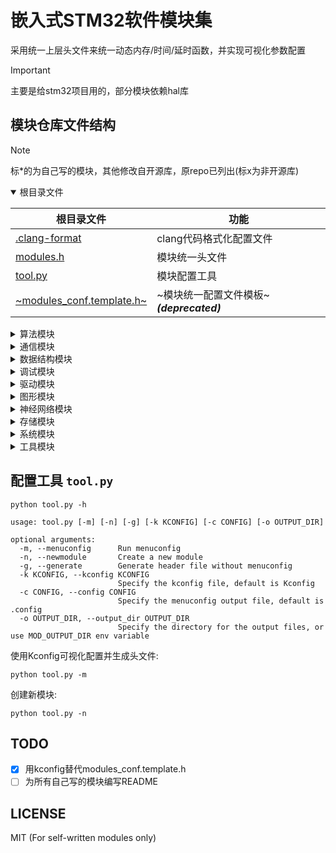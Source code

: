 # 嵌入式STM32软件模块集

采用统一上层头文件来统一动态内存/时间/延时函数，并实现可视化参数配置

> [!IMPORTANT]
> 主要是给stm32项目用的，部分模块依赖hal库

## 模块仓库文件结构

> [!NOTE]
> 标*的为自己写的模块，其他修改自开源库，原repo已列出(标x为非开源库)

<details open>
  <summary>根目录文件</summary>

| 根目录文件 | 功能 |
|-|-|
| [.clang-format](./.clang-format) | clang代码格式化配置文件 |
| [modules.h](./modules.h) | 模块统一头文件 |
| [tool.py](./tool.py) | 模块配置工具 |
| [~modules_conf.template.h~](./modules_conf.template.h) | ~模块统一配置文件模板~ ***(deprecated)*** |

</details>

<details>
  <summary>算法模块</summary>

| [Algorithm](./algorithm) | 算法 | repo | 备注 |
|-|-|:-:|-|
| [cmsis_dsp](./algorithm/cmsis_dsp) | CMSIS-DSP(Src) | [link](https://github.com/ARM-software/CMSIS-DSP) | 源码形式 |
| [libcrc](./algorithm/libcrc) | CRC计算库 | [link](https://github.com/whik/crc-lib-c) | |
| [pid](./algorithm/pid) | 通用PID控制器 |*| |
| [quaternion](./algorithm/quaternion) | 四元数和IMU姿态估计 | [link](https://github.com/rbv188/IMU-algorithm) | 未测试 |
| [tiny_regex](./algorithm/tiny_regex)|  简易正则解析器 | [link](https://github.com/zeta-zero/tiny-regex-c) | 无捕获组 |

</details>

<details>
  <summary>通信模块</summary>

| [Communication](./communication) | 通信 | repo | 备注 |
|-|-|:-:|-|
| [CherryUSB](./communication/cherryusb) | Cherry USB | [link](https://github.com/cherry-embedded/CherryUSB) | |
| [lwpkt](./communication/lwpkt) | 轻量级数据包 | [link](https://github.com/MaJerle/lwpkt) | |
| [minmea](./utility/minmea) | GPS NMEA解析器 | [link](https://github.com/ata4/minema) | |
| [modbus](./communication/modbus) | Modbus协议 | [link](https://github.com/wql7013/ModBus) | |
| [TinyFrame](./communication/tinyframe) | 另一个轻量级数据包 | [link](https://github.com/MightyPork/TinyFrame) | |
| [xymodem](./communication/xymodem) | X/YMODEM协议 | [link](https://github.com/LONGZR007/IAP-STM32) | |

</details>

<details>
  <summary>数据结构模块</summary>

| [DataStruct](./datastruct) | 数据结构 | repo | 备注 |
|-|-|:-:|-|
| [btree](./datastruct/btree) | B树 | [link](https://github.com/tidwall/btree.c) | |
| [cstring](./datastruct/cstring) | C字符串 | [link](https://github.com/cloudwu/cstring) | |
| [ctl](./datastruct/ctl) | 类型安全C模板容器库 | [link](https://github.com/rurban/ctl) | |
| [dlist](./datastruct/dlist) | 双向链表 | [link](https://github.com/clibs/list) | |
| [fifofast](./datastruct/fifofast) | 纯头文件快速FIFO | [link](https://github.com/nqtronix/fifofast) | |
| [hashmap](./datastruct/hashmap) | 哈希表 | [link](https://github.com/tidwall/hashmap.c) | |
| [json](./datastruct/json) | JSON解析 | [link](https://github.com/tidwall/json.c) | |
| [lfbb](./datastruct/lfbb) | 二分无锁缓冲区 | [link](https://github.com/DNedic/lfbb) | |
| [lfifo](./datastruct/lfifo) | 通用环形缓冲区 |*| 比lwrb更高效 |
| [linux_list](./datastruct/linux_list) | Linux-like链表 | [link](https://github.com/sysprog21/linux-list) | |
| [lwrb](./datastruct/lwrb) | 轻量环形缓冲区 | [link](https://github.com/MaJerle/lwrb) | |
| [pqueue](./datastruct/pqueue) | 优先队列 | [link](https://github.com/tidwall/pqueue.c) | |
| [sds](./datastruct/sds) | 简单动态字符串 | [link](https://github.com/antirez/sds) | |
| [struct2json](./datastruct/struct2json) | C结构体与JSON快速互转库 | [link](https://github.com/armink/struct2json) | |
| [udict](./datastruct/udict) | 通用哈希字典 |*| 基于uthash |
| [ulist](./datastruct/ulist) | 通用内存连续列表 |*| |
| [uthash](./datastruct/uthash) |基于宏的可嵌入哈希表 | [link](https://github.com/troydhanson/uthash) | |

</details>

<details>
  <summary>调试模块</summary>

| [Debug](./debug) | 调试 | repo | 备注 |
|-|-|:-:|-|
| [benchmark](./debug/benchmark) | CoreMark基准测试 | [link](https://github.com/eembc/coremark) | |
| [cm_backtrace](./debug/cm_backtrace) | hardfault堆栈回溯 | [link](https://github.com/armink/CmBacktrace) | |
| [RTT](./debug/rtt) | Segger-RTT 调试模块 | [link](https://www.segger.com/products/debug-probes/j-link/technology/about-real-time-transfer/) | |
| [log](./debug/log) | 纯头文件日志库 |*| |
| [minctest](./debug/minctest) | 简易单元测试 | [link](https://github.com/codeplea/minctest) | |

</details>

<details>
  <summary>驱动模块</summary>

| [Driver](./driver) | 驱动 | repo | 备注 |
|-|-|:-:|-|
| [bq25890](./driver/bq25890) | BQ2589x充电芯片 | [link](https://github.com/SumantKhalate/BQ25895) | |
| [ee24](./peripheral/ee24) | 24xx EEPROM库 | [link](https://github.com/nimaltd/ee24) | |
| [key](./peripheral/key) | 通用按键驱动 |*| 支持多种事件 |
| [motor](./peripheral/motor) | 直流电机闭环驱动 | * | |
| [paj7620u2](./driver/paj7620u2) | PAJ7620U2手势识别 | * | |
| [sc7a20](./driver/sc7a20) | SC7A20加速度计 |*| |
| [sh2](./driver/sh2) | SH2 Sensorhub协议 | [link](https://github.com/ceva-dsp/sh2) | |
| [spif](./peripheral/spif) | SPI Flash通用驱动 | [link](https://github.com/nimaltd/spif) | |
| [stepper](./peripheral/stepper) | 步进电机驱动 |*| |
| [vl53l0x](./driver/vl53l0x) | VL53L0X激光测距 | [link](https://github.com/anisyanka/vl53l0x) | 非官方库 |
| [ws2812_spi](./peripheral/ws2812_spi) | WS2812灯带DMA-SPI驱动 |*| |

</details>

<details>
  <summary>图形模块</summary>

| [Graphics](./graphics) | 图形 | repo | 备注 |
|-|-|:-:|-|
| [easy_ui](./graphics/easy_ui) | 单色屏UI库 | [link](https://github.com/ErBWs/Easy-UI) | 大幅魔改 |
| [hagl](./graphics/hagl) | HAL图形库 | [link](https://github.com/tuupola/hagl) | |
| [lvgl](./graphics/lvgl) | LittlevGL图形库 | [link](https://github.com/lvgl/lvgl) | |
| [lvgl_gaussian_blur](./graphics/lvgl_gaussian_blur) | LVGL高斯模糊效果 | [link](https://gitee.com/MIHI1/lvgl_gaussian_blur) | cpp->c |
| [lvgl-pm](./graphics/lvgl-pm) | LVGL页面管理器 | [link](https://github.com/LanFly/lvgl-pm) | |
| [u8g2](./graphics/u8g2) | U8g2图形库 | [link](https://github.com/olikraus/u8g2) | |
| [ugui](./graphics/ugui) | uGUI图形库 | [link](https://github.com/achimdoebler/UGUI) | |
| [virtual_lcd](./graphics/virtual_lcd) | 虚拟LCD |*| 包含上位机 |

</details>

<details>
  <summary>神经网络模块</summary>

| [NN](./nn) | 神经网络 | repo | 备注 |
|-|-|:-:|-|
| [genann](./nn/genann) | 简单前馈神经网络 | [link](https://github.com/codeplea/genann) | |

| [Peripheral](./peripheral) | 外设 | repo | 备注 |
|-|-|:-:|-|
| [board_i2c](./peripheral/board_i2c) | 板级I2C包装层 |*| |
| [board_led](./peripheral/board_led) | 板级LED包装层 |*| |
| [ee](./peripheral/ee) | 内置flash读写库 | [link](https://github.com/nimaltd/ee) | |
| [i2c_salve](./peripheral/i2c_slave) | LL库I2C从机 |*| |
| [ll_i2c](./peripheral/ll_i2c) | LL库I2C | * | 包含中断/轮询 |
| [sw_i2c](./peripheral/sw_i2c) | 软件I2C | [link](https://github.com/liyanboy74/soft-i2c) | |
| [sw_spi](./peripheral/sw_spi) | 软件SPI | x | |
| [uni_io](./peripheral/uni_io) | 数据通信功能包 |*| |

</details>

<details>
  <summary>存储模块</summary>

| [Storage](./storage) | 存储 | repo | 备注 |
|-|-|:-:|-|
| [easyflash](./storage/easyflash) | 轻量级Flash数据库 | [link](https://github.com/armink/EasyFlash) | |
| [littlefs](./storage/littlefs) | LittleFS | [link](https://github.com/littlefs-project/littlefs) | |
| [MiniFlashDB](./storage/miniflashdb) | 轻量级Flash数据库 | [link](https://github.com/Jiu-xiao/MiniFlashDB) | 魔改 |

</details>

<details>
  <summary>系统模块</summary>

| [System](./system) | 系统 | repo | 备注 |
|-|-|:-:|-|
| [dalloc](./system/dalloc) | 动态指针管理内存分配器 | [link](https://github.com/SkyEng1neering/dalloc) | |
| [heap4](./system/heap4) | FreeRTOS堆4 | [link](https://www.freertos.org/a00111.html) | |
| [klite](./system/klite) | 基础实时内核 | [link](https://gitee.com/kerndev/klite) | 轻量高性能,推荐 |
| [lwmem](./system/lwmem) | 轻量级内存管理 | [link](https://github.com/MaJerle/lwmem) | 性能远不如heap4|
| [rtthread_nano](./system/rtthread_nano) | RT-Thread Nano | [link](https://github.com/RT-Thread/rtthread-nano) | |
| [s_task](./system/s_task) | 精简的协程实现 | [link](https://github.com/xhawk18/s_task) | 需要实现栈切换 |
| [scheduler](./system/scheduler) | 多功能任务调度器 |*| 内有使用说明 |
| [scheduler_lite](./system/scheduler_lite) | 轻量级任务调度器 |*| |

</details>

<details>
  <summary>工具模块</summary>

| [Utility](./utility) | 工具 | repo | 备注 |
|-|-|:-:|-|
| [cot_menu](./utility/cot_menu) | 轻量级菜单框架 | [link](https://gitee.com/cot_package/cot_menu) | 抽象菜单 |
| [embedded_cli](./utility/embedded_cli) | 嵌入式命令行 | [link](https://github.com/funbiscuit/embedded-cli) | 魔改 |
| [lwprintf](./utility/lwprintf) | 轻量级无缓冲区printf | [link](https://github.com/MaJerle/lwprintf) | |
| [perf_counter](./utility/perf_counter) | PerfCounter性能统计/时基库 | [link](https://github.com/GorgonMeducer/perf_counter) | 必备品 |
| [ryu](./utility/ryu) | 浮点数转字符串 | [link](https://github.com/tidwall/ryu) | |
| [term_table](./utility/term_table) | 动态终端表格工具 |*| 仅debug使用 |
| [TimeLib](./utility/TimeLib) | UNIX时间库 | [link](https://github.com/geekfactory/TimeLib) | |
| [xv](./utility/xv) | 类JavaScript的字符串解析器 | [link](https://github.com/tidwall/xv) | |
| [incbin.h](./utility/incbin) | 二进制文件嵌入 | [link](https://github.com/graphitemaster/incbin) | |
| [macro.h](./utility/macro.h) | 通用宏 |*| |

</details>

## 配置工具 `tool.py`

```shell
python tool.py -h
```

```shell
usage: tool.py [-m] [-n] [-g] [-k KCONFIG] [-c CONFIG] [-o OUTPUT_DIR]

optional arguments:
  -m, --menuconfig      Run menuconfig
  -n, --newmodule       Create a new module
  -g, --generate        Generate header file without menuconfig
  -k KCONFIG, --kconfig KCONFIG
                        Specify the kconfig file, default is Kconfig
  -c CONFIG, --config CONFIG
                        Specify the menuconfig output file, default is .config
  -o OUTPUT_DIR, --output_dir OUTPUT_DIR
                        Specify the directory for the output files, or use MOD_OUTPUT_DIR env variable
```

使用Kconfig可视化配置并生成头文件:

```shell
python tool.py -m
```

创建新模块:

```shell
python tool.py -n
```

## TODO

- [x] 用kconfig替代modules_conf.template.h
- [ ] 为所有自己写的模块编写README

## LICENSE

MIT (For self-written modules only)
